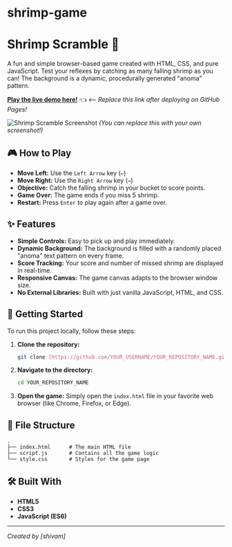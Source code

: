 # shrimp-game

# Shrimp Scramble 🦐

A fun and simple browser-based game created with HTML, CSS, and pure JavaScript. Test your reflexes by catching as many falling shrimp as you can! The background is a dynamic, procedurally generated "anoma" pattern.

**[Play the live demo here!](https://YOUR_USERNAME.github.io/YOUR_REPOSITORY_NAME/)** 👈 *<-- Replace this link after deploying on GitHub Pages!*

![Shrimp Scramble Screenshot](https://i.imgur.com/8aZ0q3g.png)
*(You can replace this with your own screenshot!)*

## 🎮 How to Play

* **Move Left:** Use the `Left Arrow` key (`←`)
* **Move Right:** Use the `Right Arrow` key (`→`)
* **Objective:** Catch the falling shrimp in your bucket to score points.
* **Game Over:** The game ends if you miss 5 shrimp.
* **Restart:** Press `Enter` to play again after a game over.

## ✨ Features

* **Simple Controls:** Easy to pick up and play immediately.
* **Dynamic Background:** The background is filled with a randomly placed "anoma" text pattern on every frame.
* **Score Tracking:** Your score and number of missed shrimp are displayed in real-time.
* **Responsive Canvas:** The game canvas adapts to the browser window size.
* **No External Libraries:** Built with just vanilla JavaScript, HTML, and CSS.

## 🚀 Getting Started

To run this project locally, follow these steps:

1.  **Clone the repository:**
    ```bash
    git clone [https://github.com/YOUR_USERNAME/YOUR_REPOSITORY_NAME.git](https://github.com/YOUR_USERNAME/YOUR_REPOSITORY_NAME.git)
    ```
2.  **Navigate to the directory:**
    ```bash
    cd YOUR_REPOSITORY_NAME
    ```
3.  **Open the game:**
    Simply open the `index.html` file in your favorite web browser (like Chrome, Firefox, or Edge).

## 📂 File Structure

```
.
├── index.html      # The main HTML file
├── script.js       # Contains all the game logic
└── style.css       # Styles for the game page
```

## 🛠️ Built With

* **HTML5**
* **CSS3**
* **JavaScript (ES6)**

---
*Created by [shivam]*
